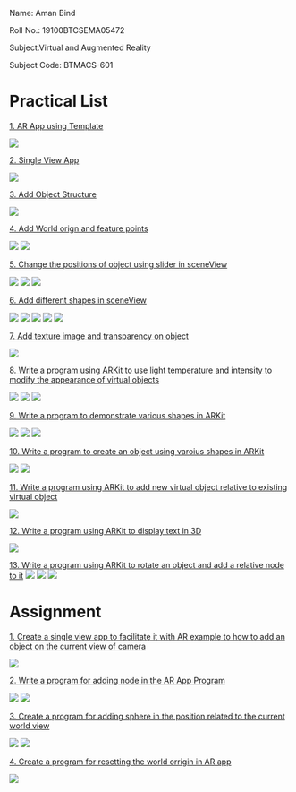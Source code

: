 Name: Aman Bind 

Roll No.: 19100BTCSEMA05472

Subject:Virtual and Augmented Reality

Subject Code: BTMACS-601

# Practical List

[1. AR App using Template](https://github.com/amanbind007/AR-VR-Practical-and-Assignment/tree/main/AR-VR%20Practical/ARTemplateApp)

![](https://raw.githubusercontent.com/amanbind007/AR-VR-Practical-and-Assignment/main/AR-VR%20Practical/ARTemplateApp/Simulator%20Screen%20Shot%20-%20iPhone%2011%20-%202022-03-05%20at%2001.12.08.png) 



[2. Single View App](https://github.com/amanbind007/AR-VR-Practical-and-Assignment/tree/main/AR-VR%20Practical/SingleViewAppAR)

![](https://github.com/amanbind007/AR-VR-Practical-and-Assignment/blob/main/AR-VR%20Practical/SingleViewAppAR/Simulator%20Screen%20Shot%20-%20iPhone%2011%20-%202022-03-05%20at%2001.17.05.png?raw=true)



[3. Add Object Structure](https://github.com/amanbind007/AR-VR-Practical-and-Assignment/tree/main/AR-VR%20Practical/BoxARApp)

![](https://github.com/amanbind007/AR-VR-Practical-and-Assignment/blob/main/AR-VR%20Practical/BoxARApp/Simulator%20Screen%20Shot%20-%20iPhone%2011%20-%202022-03-05%20at%2001.14.04.png?raw=true)



[4. Add World orign and feature points](https://github.com/amanbind007/AR-VR-Practical-and-Assignment/tree/main/AR-VR%20Practical/WorldOriginApp)

![](https://github.com/amanbind007/AR-VR-Practical-and-Assignment/blob/main/AR-VR%20Practical/WorldOriginApp/Simulator%20Screen%20Shot%20-%20iPhone%2013%20Pro%20Max%20-%202022-03-05%20at%2001.08.50.png?raw=true)
![](https://github.com/amanbind007/AR-VR-Practical-and-Assignment/blob/main/AR-VR%20Practical/WorldOriginApp/Simulator%20Screen%20Shot%20-%20iPhone%2013%20Pro%20Max%20-%202022-03-05%20at%2001.09.11.png?raw=true)



[5. Change the positions of object using slider in sceneView](https://github.com/amanbind007/AR-VR-Practical-and-Assignment/tree/main/AR-VR%20Practical/ARSliderApp1)

![](https://github.com/amanbind007/AR-VR-Practical-and-Assignment/blob/main/AR-VR%20Practical/ARSliderApp1/Simulator%20Screen%20Shot%20-%20iPhone%2011%20-%202022-03-05%20at%2001.10.38.png?raw=true)
![](https://github.com/amanbind007/AR-VR-Practical-and-Assignment/blob/main/AR-VR%20Practical/ARSliderApp1/Simulator%20Screen%20Shot%20-%20iPhone%2011%20-%202022-03-05%20at%2001.10.42.png?raw=true)
![](https://github.com/amanbind007/AR-VR-Practical-and-Assignment/blob/main/AR-VR%20Practical/ARSliderApp1/Simulator%20Screen%20Shot%20-%20iPhone%2011%20-%202022-03-05%20at%2001.11.09.png?raw=true)



[6. Add different shapes in sceneView](https://github.com/amanbind007/AR-VR-Practical-and-Assignment/tree/main/AR-VR%20Practical/AddVariousNodesAR)

![](https://github.com/amanbind007/AR-VR-Practical-and-Assignment/blob/main/AR-VR%20Practical/AddVariousNodesAR/Simulator%20Screen%20Shot%20-%20iPhone%2011%20-%202022-03-05%20at%2001.06.09.png?raw=true)
![](https://github.com/amanbind007/AR-VR-Practical-and-Assignment/blob/main/AR-VR%20Practical/AddVariousNodesAR/Simulator%20Screen%20Shot%20-%20iPhone%2011%20-%202022-03-05%20at%2001.06.20.png?raw=true)
![](https://github.com/amanbind007/AR-VR-Practical-and-Assignment/blob/main/AR-VR%20Practical/AddVariousNodesAR/Simulator%20Screen%20Shot%20-%20iPhone%2011%20-%202022-03-05%20at%2001.06.25.png?raw=true)
![](https://github.com/amanbind007/AR-VR-Practical-and-Assignment/blob/main/AR-VR%20Practical/AddVariousNodesAR/Simulator%20Screen%20Shot%20-%20iPhone%2011%20-%202022-03-05%20at%2001.06.29.png?raw=true)
![](https://github.com/amanbind007/AR-VR-Practical-and-Assignment/blob/main/AR-VR%20Practical/AddVariousNodesAR/Simulator%20Screen%20Shot%20-%20iPhone%2011%20-%202022-03-05%20at%2001.06.35.png?raw=true)



[7. Add texture image and transparency on object](https://github.com/amanbind007/AR-VR-Practical-and-Assignment/tree/main/AR-VR%20Practical/MaterialAppAR)

![](https://github.com/amanbind007/AR-VR-Practical-and-Assignment/blob/main/AR-VR%20Practical/MaterialAppAR/Simulator%20Screen%20Shot%20-%20iPhone%2011%20-%202022-03-05%20at%2001.14.59.png?raw=true)



[8. Write a program using ARKit to use light temperature and intensity to modify the appearance of virtual objects](https://github.com/amanbind007/AR-VR-Practical-and-Assignment/tree/main/AR-VR%20Practical/lightingApp)

![](https://github.com/amanbind007/AR-VR-Practical-and-Assignment/blob/main/AR-VR%20Practical/lightingApp/Simulator%20Screen%20Shot%20-%20iPhone%2013%20Pro%20Max%20-%202022-03-22%20at%2000.27.34.png?raw=true)
![](https://github.com/amanbind007/AR-VR-Practical-and-Assignment/blob/main/AR-VR%20Practical/lightingApp/Simulator%20Screen%20Shot%20-%20iPhone%2013%20Pro%20Max%20-%202022-03-22%20at%2000.27.40.png?raw=true)
![](https://github.com/amanbind007/AR-VR-Practical-and-Assignment/blob/main/AR-VR%20Practical/lightingApp/Simulator%20Screen%20Shot%20-%20iPhone%2013%20Pro%20Max%20-%202022-03-22%20at%2000.27.49.png?raw=true)



[9. Write a program to demonstrate various shapes in ARKit](https://github.com/amanbind007/AR-VR-Practical-and-Assignment/tree/main/AR-VR%20Practical/AddVariousShapes)

![](https://github.com/amanbind007/AR-VR-Practical-and-Assignment/blob/main/AR-VR%20Practical/AddVariousShapes/Simulator%20Screen%20Shot%20-%20iPhone%2011%20-%202022-03-22%20at%2014.56.26.png?raw=true)
![](https://github.com/amanbind007/AR-VR-Practical-and-Assignment/blob/main/AR-VR%20Practical/AddVariousShapes/Simulator%20Screen%20Shot%20-%20iPhone%2011%20-%202022-03-22%20at%2014.56.44.png?raw=true)
![](https://github.com/amanbind007/AR-VR-Practical-and-Assignment/blob/main/AR-VR%20Practical/AddVariousShapes/Simulator%20Screen%20Shot%20-%20iPhone%2011%20-%202022-03-22%20at%2014.59.08.png?raw=true)



[10. Write a program to create an object using varoius shapes in ARKit](https://github.com/amanbind007/AR-VR-Practical-and-Assignment/tree/main/AR-VR%20Practical/houseArApp)

![](https://github.com/amanbind007/AR-VR-Practical-and-Assignment/blob/main/AR-VR%20Practical/houseArApp/Simulator%20Screen%20Shot%20-%20iPad%20Air%20(4th%20generation)%20-%202022-03-22%20at%2015.56.22.png?raw=true)
![](https://github.com/amanbind007/AR-VR-Practical-and-Assignment/blob/main/AR-VR%20Practical/houseArApp/Simulator%20Screen%20Shot%20-%20iPad%20Air%20(4th%20generation)%20-%202022-03-22%20at%2015.56.32.png?raw=true)



[11. Write a program using ARKit to add new virtual object relative to existing virtual object](https://github.com/amanbind007/AR-VR-Practical-and-Assignment/tree/main/AR-VR%20Practical/relativePositionARApp)

![](https://github.com/amanbind007/AR-VR-Practical-and-Assignment/blob/main/AR-VR%20Practical/relativePositionARApp/Simulator%20Screen%20Shot%20-%20iPad%20Air%20(4th%20generation)%20-%202022-03-22%20at%2016.28.28.png?raw=true)



[12. Write a program using ARKit to display text in 3D](https://github.com/amanbind007/AR-VR-Practical-and-Assignment/tree/main/AR-VR%20Practical/TextARApp)

![](https://github.com/amanbind007/AR-VR-Practical-and-Assignment/blob/main/AR-VR%20Practical/TextARApp/Simulator%20Screen%20Shot%20-%20iPad%20Air%20(4th%20generation)%20-%202022-03-22%20at%2016.30.59.png?raw=true)



[13. Write a program using ARKit to rotate an object and add a relative node to it](https://github.com/amanbind007/AR-VR-Practical-and-Assignment/tree/main/AR-VR%20Practical/RotatingObjectARApp)
![](https://github.com/amanbind007/AR-VR-Practical-and-Assignment/blob/main/AR-VR%20Practical/RotatingObjectARApp/Simulator%20Screen%20Shot%20-%20iPad%20Air%20(5th%20generation)%20-%202022-03-31%20at%2018.52.41.png?raw=true)
![](https://github.com/amanbind007/AR-VR-Practical-and-Assignment/blob/main/AR-VR%20Practical/RotatingObjectARApp/Simulator%20Screen%20Shot%20-%20iPad%20Air%20(5th%20generation)%20-%202022-03-31%20at%2018.53.03.png?raw=true)
![](https://github.com/amanbind007/AR-VR-Practical-and-Assignment/blob/main/AR-VR%20Practical/RotatingObjectARApp/Simulator%20Screen%20Shot%20-%20iPad%20Air%20(5th%20generation)%20-%202022-03-31%20at%2019.04.18.png?raw=true)


# Assignment

[1. Create a single view app to facilitate it with AR example to how to add an object on the current view of camera](https://github.com/amanbind007/AR-VR-Practical-and-Assignment/tree/main/AR-VR%20Assignment/Assignment1AR)

![](https://github.com/amanbind007/AR-VR-Practical-and-Assignment/blob/main/AR-VR%20Assignment/Assignment1AR/Simulator%20Screen%20Shot%20-%20iPhone%2011%20-%202022-03-05%20at%2001.17.54.png?raw=true)



[2. Write a program for adding node in the AR App Program](https://github.com/amanbind007/AR-VR-Practical-and-Assignment/tree/main/AR-VR%20Assignment/Assignment2AR)

![](https://github.com/amanbind007/AR-VR-Practical-and-Assignment/blob/main/AR-VR%20Assignment/Assignment2AR/Simulator%20Screen%20Shot%20-%20iPhone%2011%20-%202022-03-05%20at%2001.18.44.png?raw=true)
![](https://github.com/amanbind007/AR-VR-Practical-and-Assignment/blob/main/AR-VR%20Assignment/Assignment2AR/Simulator%20Screen%20Shot%20-%20iPhone%2011%20-%202022-03-05%20at%2001.18.47.png?raw=true)



[3. Create a program for adding sphere in the position related to the current world view](https://github.com/amanbind007/AR-VR-Practical-and-Assignment/tree/main/AR-VR%20Assignment/Assignment3AR)

![](https://github.com/amanbind007/AR-VR-Practical-and-Assignment/blob/main/AR-VR%20Assignment/Assignment3AR/Simulator%20Screen%20Shot%20-%20iPhone%2011%20-%202022-03-05%20at%2010.47.29.png?raw=true)
![](https://github.com/amanbind007/AR-VR-Practical-and-Assignment/blob/main/AR-VR%20Assignment/Assignment3AR/Simulator%20Screen%20Shot%20-%20iPhone%2011%20-%202022-03-05%20at%2010.47.32.png?raw=true)



[4. Create a program for resetting the world orrigin in AR app](https://github.com/amanbind007/AR-VR-Practical-and-Assignment/tree/main/AR-VR%20Assignment/Assignment4AR)

![](https://github.com/amanbind007/AR-VR-Practical-and-Assignment/blob/main/AR-VR%20Assignment/Assignment4AR/Simulator%20Screen%20Shot%20-%20iPhone%2011%20-%202022-03-05%20at%2001.20.20.png?raw=true)



   
 


